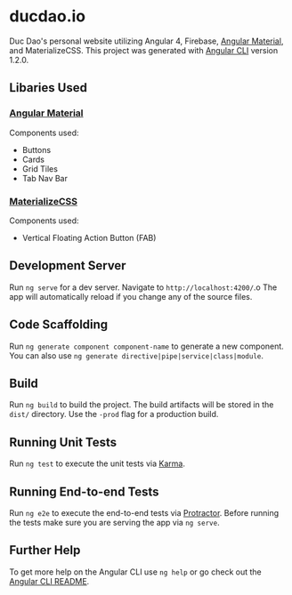 # ducdao.io
Duc Dao's personal website utilizing Angular 4, Firebase, 
[Angular Material](https://material.angular.io/), and MaterializeCSS. 
This project was generated with [Angular CLI](https://github.com/angular/angular-cli) 
version 1.2.0.

## Libaries Used
### [Angular Material](https://material.angular.io/)
  Components used:
  * Buttons
  * Cards
  * Grid Tiles
  * Tab Nav Bar
### [MaterializeCSS](https://materializecss.com/)
  Components used:
  * Vertical Floating Action Button (FAB)

## Development Server
Run `ng serve` for a dev server. Navigate to `http://localhost:4200/`.o 
The app will automatically reload if you change any of the source files.

## Code Scaffolding
Run `ng generate component component-name` to generate a new component. 
You can also use `ng generate directive|pipe|service|class|module`.

## Build
Run `ng build` to build the project. The build artifacts will be stored in the 
`dist/` directory. Use the `-prod` flag for a production build.

## Running Unit Tests
Run `ng test` to execute the unit tests via [Karma](https://karma-runner.github.io).

## Running End-to-end Tests
Run `ng e2e` to execute the end-to-end tests via [Protractor](http://www.protractortest.org/).
Before running the tests make sure you are serving the app via `ng serve`.

## Further Help
To get more help on the Angular CLI use `ng help` or go check out the 
[Angular CLI README](https://github.com/angular/angular-cli/blob/master/README.md).
